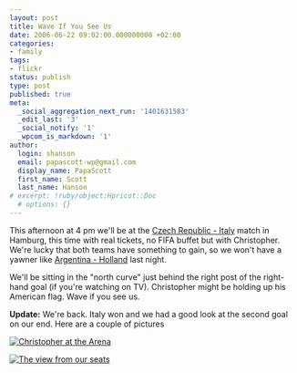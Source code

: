 ```yaml
---
layout: post
title: Wave If You See Us
date: 2006-06-22 09:02:00.000000000 +02:00
categories:
- family
tags:
- flickr
status: publish
type: post
published: true
meta:
  _social_aggregation_next_run: '1401631583'
  _edit_last: '3'
  _social_notify: '1'
  _wpcom_is_markdown: '1'
author:
  login: shanson
  email: papascott-wp@gmail.com
  display_name: PapaScott
  first_name: Scott
  last_name: Hanson
# excerpt: !ruby/object:Hpricot::Doc
  # options: {}
---
```

<p>This afternoon at 4 pm we'll be at the <a href="http://sports.yahoo.com/sow/news?slug=reu-worlddc&amp;prov=reuters&amp;type=lgns">Czech Republic - Italy</a> match in Hamburg, this time with real tickets, no FIFA buffet but with Christopher. We're lucky that both teams have something to gain, so we won't have a yawner like <a href="http://sports.yahoo.com/sow/news;_ylt=AnZZvatp4tMGroOhQew3I9gmw7YF?slug=ap-wcup-netherlands-argentina&amp;prov=ap&amp;type=lgns">Argentina - Holland</a> last night.</p>
<p>We'll be sitting in the "north curve" just behind the right post of the right-hand goal (if you're watching on TV). Christopher might be holding up his American flag. Wave if you see us.</p>
<p><strong>Update:</strong> We're back. Italy won and we had a good look at the second goal on our end. Here are a couple of pictures</p>
<p><a href="http://www.flickr.com/photos/papascott/172592607/"><img src="https://static.flickr.com/44/172592607_0d37c6fb77.jpg" alt="Christopher at the Arena" title="Christopher at the Arena" /></a></p>
<p><a href="http://www.flickr.com/photos/papascott/172592312/"><img src="https://static.flickr.com/54/172592312_bc270cc933.jpg" alt="The view from our seats" title="The view from our seats" /></a></p>

